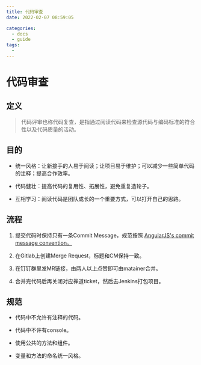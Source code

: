 ```yaml
---
title: 代码审查
date: 2022-02-07 08:59:05

categories:
  - docs
  - guide
tags:
  - 
---
```

# 代码审查

## 定义

> 代码评审也称代码复查，是指通过阅读代码来检查源代码与编码标准的符合性以及代码质量的活动。

## 目的

- 统一风格：让新接手的人易于阅读；让项目易于维护；可以减少一些简单代码的注释；提高合作效率。

- 代码健壮：提高代码的复用性、拓展性，避免重复造轮子。

- 互相学习：阅读代码是团队成长的一个重要方式，可以打开自己的思路。

## 流程

1. 提交代码时保持只有一条Commit Message，规范按照 [AngularJS's commit message convention。](https://github.com/angular/angular.js/blob/master/DEVELOPERS.md#-git-commit-guidelines)

2. 在Gitlab上创建Merge Request，标题和CM保持一致。

3. 在钉钉群里发MR链接，由两人以上点赞即可由matainer合并。

4. 合并完代码后再关闭对应禅道ticket，然后去Jenkins打包项目。


## 规范

- 代码中不允许有注释的代码。

- 代码中不许有console。

- 使用公共的方法和组件。

- 变量和方法的命名统一风格。



 



 
